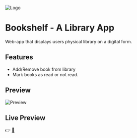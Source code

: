 
![Logo](https://i.imgur.com/KdypipP.png)

# Bookshelf - A Library App

Web-app that displays users physical library on a digital form.



## Features

- Add/Remove book from library
- Mark books as read or not read.

## Preview
![Preview](https://imgur.com/yykCgpb.gif)

## Live Preview
👉 [📕](https://albusnimbus.github.io/library-app/)
